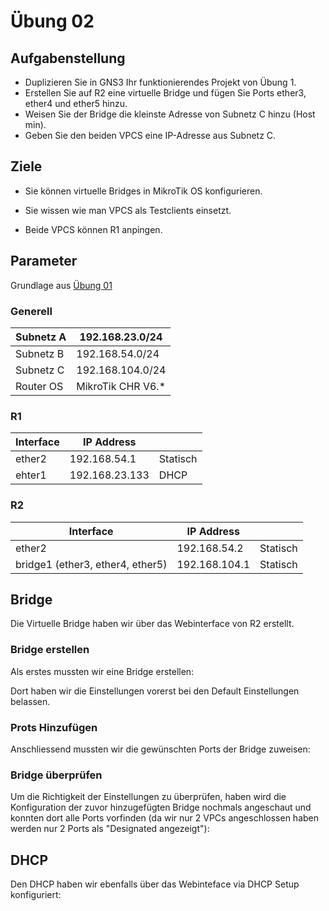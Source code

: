 # Übung 02

## Aufgabenstellung

- Duplizieren Sie in GNS3 Ihr funktionierendes Projekt von Übung 1.
- Erstellen Sie auf R2 eine virtuelle Bridge und fügen Sie Ports ether3, ether4 und ether5 hinzu.
- Weisen Sie der Bridge die kleinste Adresse von Subnetz C hinzu (Host min).
- Geben Sie den beiden VPCS eine IP-Adresse aus Subnetz C.

## Ziele

- Sie können virtuelle Bridges in MikroTik OS konfigurieren.

- Sie wissen wie man VPCS als Testclients einsetzt.
- Beide VPCS können R1 anpingen.

## Parameter

Grundlage aus [Übung 01](https://github.com/EloiMusk/M145/tree/prod/Übung_01#parameter)

### Generell

| Subnetz A | 192.168.23.0/24   |
| --------- | ----------------- |
| Subnetz B | 192.168.54.0/24   |
| Subnetz C | 192.168.104.0/24  |
| Router OS | MikroTik CHR V6.* |

### R1

| Interface | IP Address     |          |
| --------- | -------------- | -------- |
| ether2    | 192.168.54.1   | Statisch |
| ehter1    | 192.168.23.133 | DHCP     |

### R2

| Interface                        | IP Address    |          |
| -------------------------------- | ------------- | -------- |
| ether2                           | 192.168.54.2  | Statisch |
| bridge1 (ether3, ether4, ether5) | 192.168.104.1 | Statisch |

## Bridge

Die Virtuelle Bridge haben wir über das Webinterface von R2 erstellt.

### Bridge erstellen

Als erstes mussten wir eine Bridge erstellen:



Dort haben wir die Einstellungen vorerst bei den Default Einstellungen belassen.

### Prots Hinzufügen

Anschliessend mussten wir die gewünschten Ports der Bridge zuweisen:

### Bridge überprüfen

Um die Richtigkeit der Einstellungen zu überprüfen, haben wird die Konfiguration der zuvor hinzugefügten Bridge nochmals angeschaut und konnten dort alle Ports vorfinden (da wir nur 2 VPCs angeschlossen haben werden nur 2 Ports als "Designated angezeigt"):



## DHCP

Den DHCP haben wir ebenfalls über das Webinteface via DHCP Setup konfiguriert:

 

